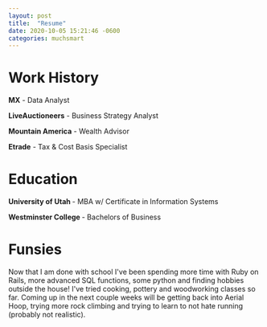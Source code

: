 ```yaml
---
layout: post
title:  "Resume"
date: 2020-10-05 15:21:46 -0600
categories: muchsmart
---
```

<h1> Work History </h1>
<b>MX</b> - Data Analyst

<b>LiveAuctioneers</b> - Business Strategy Analyst

<b>Mountain America</b> - Wealth Advisor

<b>Etrade</b> - Tax & Cost Basis Specialist
<h1> Education </h1>
<b> University of Utah </b> - MBA w/ Certificate in Information Systems

<b> Westminster College </b> - Bachelors of Business
<h1> Funsies </h1>
Now that I am done with school I've been spending more time with Ruby on Rails, more advanced SQL functions, some python and finding hobbies outside the house! I've tried cooking, pottery and woodworking classes so far. Coming up in the next couple weeks will be getting back into Aerial Hoop, trying more rock climbing and trying to learn to not hate running (probably not realistic).
